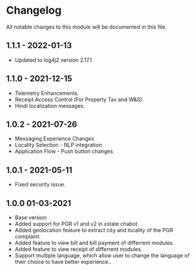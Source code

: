 

# Changelog
All notable changes to this module will be documented in this file.

## 1.1.1 - 2022-01-13
- Updated to log4j2 version 2.17.1

## 1.1.0 - 2021-12-15
- Telemetry Enhancements.
- Receipt Access Control (For Property Tax and W&S).
- Hindi localization messages.

## 1.0.2 - 2021-07-26
- Messaging Experience Changes
- Locality Selection - NLP integration
- Application Flow - Push button changes

## 1.0.1 - 2021-05-11
- Fixed security issue.

## 1.0.0 01-03-2021

- Base version
- Added support for PGR v1 and v2 in xstate chabot.
- Added geolocation feature to extract city and locality of the PGR complaint.
- Added feature to view bill and  bill payment of differrent modules.
- Added feature to view receipt of differrent modules.
- Support multiple language, which allow user to change the language of their choice to have better experience.. 
